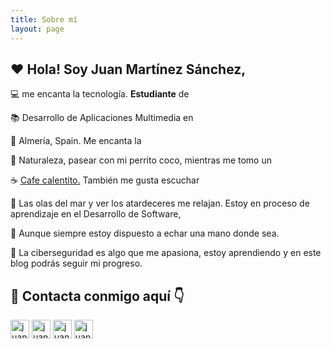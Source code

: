 ```yaml
---
title: Sobre mí
layout: page
---
```


## ❤️ Hola! Soy Juan Martínez Sánchez,

💻 me encanta la tecnología. **Estudiante** de

📚 Desarrollo de Aplicaciones Multimedia en

📍 Almería, Spain. Me encanta la 

🌄 Naturaleza, pasear con mi perrito coco, mientras me tomo un 

☕ <a href="buymeacoffee.com/juanms31" target="blank">Cafe calentito.</a>  También me gusta escuchar

🌊 Las olas del mar y ver los atardeceres me relajan. Estoy en proceso de aprendizaje en el Desarrollo de Software, 

💼 Aunque siempre estoy dispuesto a echar una mano donde sea.

🔐 La ciberseguridad es algo que me apasiona, estoy aprendiendo y en este blog podrás seguir mi progreso.


<!-- Social -->
## 🔗 **Contacta conmigo aquí 👇**
<p align="left">
<a href="https://twitter.com/juannmmss" target="blank"><img src="https://cdn-icons-png.flaticon.com/512/1409/1409937.png" alt="juannnmmss" height="30" width=""></a> 
<a href="https://www.linkedin.com/in/jms31/" target="blank"><img src="https://img.icons8.com/external-justicon-flat-justicon/64/000000/external-linkedin-social-media-justicon-flat-justicon.png" alt="juanms31" height="30" width="" ></a> 
<a href="https://instagram.com/juannmmss" target="blank"><img src="https://cdn-icons-png.flaticon.com/512/2111/2111463.png" alt="juannmmss" height="30" width="" /></a>
<a href="mailto:juanms3199@gmail.com" target="blank"><img src="https://img.icons8.com/external-justicon-flat-justicon/64/000000/external-gmail-social-media-justicon-flat-justicon.png" alt="juannmmss" height="30" width=""></a>
